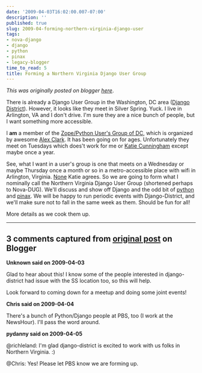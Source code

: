 ```yaml
---
date: '2009-04-03T16:02:00.007-07:00'
description: ''
published: true
slug: 2009-04-forming-northern-virginia-django-user
tags:
- nova-django
- django
- python
- pinax
- legacy-blogger
time_to_read: 5
title: Forming a Northern Virginia Django User Group
---
```


*This was originally posted on blogger [here](https://pydanny.blogspot.com/2009/04/forming-northern-virginia-django-user.html)*.

There is already a Django User Group in the Washington, DC area ([Django District](https://groups.google.com/group/django-district)). However, it looks like they meet in Silver Spring. Yuck. I live in Arlington, VA and I don't drive. I'm sure they are a nice bunch of people, but I want something more accessible.

I <span style="font-weight: bold;">am</span> a member of the [Zope/Python User's Group of DC](https://www.zpug.org/), which is organized by awesome [Alex Clark](https://aclark.net/). It has been going on for ages. Unfortunately they meet on Tuesdays which does't work for me or [Katie Cunningham](https://elephantangelchild.blogspot.com/) except maybe once a year.

See, what I want in a user's group is one that meets on a Wednesday or maybe Thursday once a month or so in a metro-accessible place with wifi in Arlington, Virginia. [None](https://elephantangelchild.blogspot.com/) Katie agrees. So we are going to form what I nominally call the Northern Virginia Django User Group (shortened perhaps to Nova-DUG). We'll discuss and show off Django and the odd bit of [python](https://python.org/) and [pinax](https://pinaxproject.com/). We will be happy to run periodic events with Django-District, and we'll make sure not to fall in the same week as them. Should be fun for all!

More details as we cook them up.

---

## 3 comments captured from [original post](https://pydanny.blogspot.com/2009/04/forming-northern-virginia-django-user.html) on Blogger

**Unknown said on 2009-04-03**

Glad to hear about this! I know some of the people interested in django-district had issue with the SS location too, so this will help.

Look forward to coming down for a meetup and doing some joint events!

**Chris said on 2009-04-04**

There's a bunch of Python/Django people at PBS, too (I work at the NewsHour). I'll pass the word around.

**pydanny said on 2009-04-05**

@richleland: I'm glad django-district is excited to work with us folks in Northern Virginia. :)

@Chris: Yes! Please let PBS know we are forming up.


